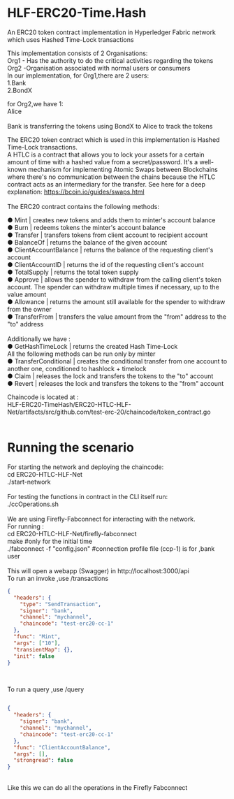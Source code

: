 # HLF-ERC20-Time.Hash
An ERC20 token contract implementation in Hyperledger Fabric network which uses Hashed Time-Lock transactions <br/>

This implementation consists of 2 Organisations: <br/>
Org1 - Has the authority to do the critical activities regarding the tokens <br/>
Org2 -Organisation associated with normal users or consumers <br/>
In our implementation, for Org1,there are 2 users: <br/>
1.Bank <br/>
2.BondX<br/>

for Org2,we have 1:<br/>
Alice<br/>
<br/>
Bank is transferring the tokens using BondX to Alice to track the tokens <br/>

The ERC20 token contract which is used in this implementation is Hashed Time-Lock transactions. <br/>
A HTLC is a contract that allows you to lock your assets for a certain amount of time with a hashed value from a secret/password. It's a well-known mechanism for implementing Atomic Swaps between Blockchains where there's no communication between the chains because the HTLC contract acts as an intermediary for the transfer. See here for a deep explanation: https://bcoin.io/guides/swaps.html <br/>
<br/>
The ERC20 contract contains the following methods: <br/>

● Mint | creates new tokens and adds them to minter's account balance <br/>
● Burn | redeems tokens the minter's account balance <br/>
● Transfer | transfers tokens from client account to recipient account <br/>
● BalanceOf | returns the balance of the given account <br/>
● ClientAccountBalance | returns the balance of the requesting client's account <br/>
● ClientAccountID | returns the id of the requesting client's account <br/>
● TotalSupply | returns the total token supply <br/>
● Approve | allows the spender to withdraw from the calling client's token account. The spender can withdraw multiple times if necessary, up to the value amount <br/> 
● Allowance | returns the amount still available for the spender to withdraw from the owner <br/>
● TransferFrom | transfers the value amount from the "from" address to the "to" address <br/>
<br/>
Additionally we have : <br/>
● GetHashTimeLock | returns the created Hash Time-Lock <br/>
All the following methods can be run only by minter  <br/>
● TransferConditional | creates the conditional transfer from one account to another one, conditioned to hashlock + timelock  <br/>
● Claim | releases the lock and transfers the tokens to the "to" account <br/>
● Revert | releases the lock and transfers the tokens to the "from" account  <br/>

Chaincode is located at :  <br/>
HLF-ERC20-TimeHash/ERC20-HTLC-HLF-Net/artifacts/src/github.com/test-erc-20/chaincode/token_contract.go  <br/>
<br/>
# Running the scenario
For starting the network and deploying the chaincode: <br/>
cd ERC20-HTLC-HLF-Net <br/>
./start-network <br/>
<br/>
For testing the functions in contract in the CLI itself run: <br/>
./ccOperations.sh <br/>
<br/>
We are using Firefly-Fabconnect for interacting with the network. <br/>
For running :  <br/>
cd ERC20-HTLC-HLF-Net/firefly-fabconnect <br/>
make    #only for the initial time <br/>
./fabconnect -f "config.json"       #connection profile file (ccp-1) is for ,bank user <br/>
<br/>
This will open a webapp (Swagger) in http://localhost:3000/api <br/>
To run an invoke ,use /transactions <br/>
```json
{
  "headers": {
    "type": "SendTransaction",
    "signer": "bank",
    "channel": "mychannel",
    "chaincode": "test-erc20-cc-1"
  },
  "func": "Mint",
  "args": ["10"],
  "transientMap": {},
  "init": false
}

```
<br/>

To run a query ,use /query <br/>


```json

{
  "headers": {
    "signer": "bank",
    "channel": "mychannel",
    "chaincode": "test-erc20-cc-1"
  },
  "func": "ClientAccountBalance",
  "args": [],    
  "strongread": false
}

```
<br/>
Like this we can do all the operations in the Firefly Fabconnect <br/>


